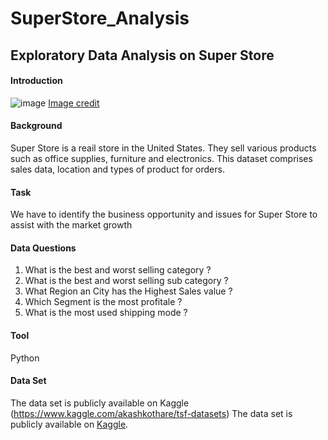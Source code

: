 # SuperStore_Analysis
## Exploratory Data Analysis on Super Store

 #### Introduction
 ![image]()
 [Image credit](https://images.dailyhive.com/20210114091118/shutterstock_1201436956.jpg)

 #### Background
Super Store is a reail store in the United States. They sell various products such as office supplies, furniture and electronics. This dataset comprises sales data, location and types of product for orders.

 #### Task
 We have to identify the business opportunity and issues for Super Store to assist with the market growth

 #### Data Questions
1) What is the best and worst selling category ?
2) What is the best and worst selling sub category ?
3) What Region an City has the Highest Sales value ?
4) Which Segment is the most profitale ?
5) What is the most used shipping mode ?

 #### Tool
 Python

 #### Data Set

 The data set is publicly available on Kaggle (https://www.kaggle.com/akashkothare/tsf-datasets)
 The data set is publicly available on [Kaggle](https://www.kaggle.com/akashkothare/tsf-datasets).
